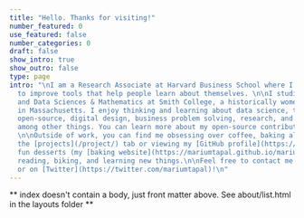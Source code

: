 ```yaml
---
title: "Hello. Thanks for visiting!"
number_featured: 0
use_featured: false
number_categories: 0
draft: false
show_intro: true
show_outro: false
type: page
intro: "\nI am a Research Associate at Harvard Business School where I work with data
  to improve tools that help people learn about themselves. \n\nI studied Statistical
  and Data Sciences & Mathematics at Smith College, a historically women's college
  in Massachusetts. I enjoy thinking and learning about data science, technology advancement,
  open-source, digital design, business problem solving, research, and technical communication
  among other things. You can learn more about my open-source contributions by visiting
  \n\nOutside of work, you can find me obsessing over coffee, baking all sorts of
  the [projects](/project/) tab or viewing my [GitHub profile](https://github.com/mariumtapal).
  fun desserts (my [baking website](https://mariumtapal.github.io/marium-bakes/)),
  reading, biking, and learning new things.\n\nFeel free to contact me via [email](mailto::mariumtapal@gmail.com)
  or on [Twitter](https://twitter.com/mariumtapal)!\n"
---
```


** index doesn't contain a body, just front matter above.
See about/list.html in the layouts folder **